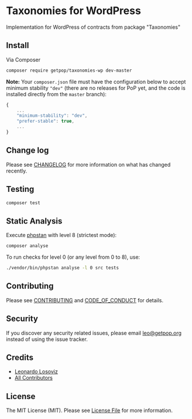 # Taxonomies for WordPress

<!--
[![Latest Version on Packagist][ico-version]][link-packagist]
[![Software License][ico-license]](LICENSE.md)
[![Build Status][ico-travis]][link-travis]
[![Coverage Status][ico-scrutinizer]][link-scrutinizer]
[![Quality Score][ico-code-quality]][link-code-quality]
[![Total Downloads][ico-downloads]][link-downloads]
-->

Implementation for WordPress of contracts from package "Taxonomies"

## Install

Via Composer

``` bash
composer require getpop/taxonomies-wp dev-master
```

**Note:** Your `composer.json` file must have the configuration below to accept minimum stability `"dev"` (there are no releases for PoP yet, and the code is installed directly from the `master` branch):

```javascript
{
    ...
    "minimum-stability": "dev",
    "prefer-stable": true,
    ...
}
```

<!--
## Usage

``` php
```
-->

## Change log

Please see [CHANGELOG](CHANGELOG.md) for more information on what has changed recently.

## Testing

``` bash
composer test
```

## Static Analysis

Execute [phpstan](https://github.com/phpstan/phpstan) with level 8 (strictest mode):

``` bash
composer analyse
```

To run checks for level 0 (or any level from 0 to 8), use:

``` bash
./vendor/bin/phpstan analyse -l 0 src tests
```

## Contributing

Please see [CONTRIBUTING](CONTRIBUTING.md) and [CODE_OF_CONDUCT](CODE_OF_CONDUCT.md) for details.

## Security

If you discover any security related issues, please email leo@getpop.org instead of using the issue tracker.

## Credits

- [Leonardo Losoviz][link-author]
- [All Contributors][link-contributors]

## License

The MIT License (MIT). Please see [License File](LICENSE.md) for more information.

[ico-version]: https://img.shields.io/packagist/v/getpop/taxonomies-wp.svg?style=flat-square
[ico-license]: https://img.shields.io/badge/license-MIT-brightgreen.svg?style=flat-square
[ico-travis]: https://img.shields.io/travis/getpop/taxonomies-wp/master.svg?style=flat-square
[ico-scrutinizer]: https://img.shields.io/scrutinizer/coverage/g/getpop/taxonomies-wp.svg?style=flat-square
[ico-code-quality]: https://img.shields.io/scrutinizer/g/getpop/taxonomies-wp.svg?style=flat-square
[ico-downloads]: https://img.shields.io/packagist/dt/getpop/taxonomies-wp.svg?style=flat-square

[link-packagist]: https://packagist.org/packages/getpop/taxonomies-wp
[link-travis]: https://travis-ci.org/getpop/taxonomies-wp
[link-scrutinizer]: https://scrutinizer-ci.com/g/getpop/taxonomies-wp/code-structure
[link-code-quality]: https://scrutinizer-ci.com/g/getpop/taxonomies-wp
[link-downloads]: https://packagist.org/packages/getpop/taxonomies-wp
[link-author]: https://github.com/leoloso
[link-contributors]: ../../contributors
